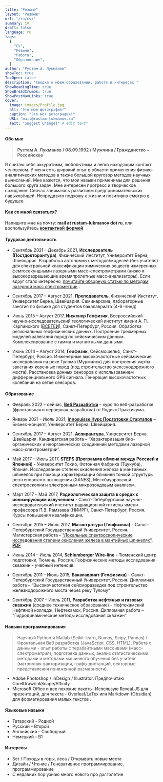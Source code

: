 ```yaml
---
title: "Резюме"
layout: "Резюме"
url: "/ru/cv/"
summary: CV
draft: false
language: ru
tags:
  [
    "CV",
    "Резюме",
    "Работа",
    "Образование",
  ]
author: "Рустам А. Лукманов"
showToc: true
TocOpen: false
description: "Сводка о моем образовании, работе и интересах "
ShowReadingTime: true
ShowBreadCrumbs: true
ShowPostNavLinks: true
cover:
  image: images/Profile.jpg
  alt: "Это моя фотография!"
  caption: "Это моя фотография!"
  URL: "mail@rustam-lukmanov.ru"
  Text: "Suggest Changes" # edit text"
---
```


<link
    rel="stylesheet"
    href="https://cdnjs.cloudflare.com/ajax/libs/animate.css/4.1.1/animate.min.css"
  />
<article class="animate__animated animate__fadeIn animate__slower	3s">

#### Обо мне

> **Рустам А. Лукманов / 08.09.1992 / Мужчина / Гражданство – Российское**

Я считаю себя аккуратным, любопытным и легко находящим контакт человеком. У меня есть широкий опыт в области применения физико-аналитических методов а также большой кругозор методов научных вычислений. Мне кажется, что мои навыки применимы для решения большого круга задач. Мне интересен прогресс и творческое созидание. Сейчас занимаюсь развитием предпринимательских навыков/идей. Непредвзято подхожу к жизни и позитивно смотрю в будущее.

#### Как со мной связаться?

Напишите мне на почту: **mail at rustam-lukmanov dot ru**, или воспользуйтесь [**контактной формой**](/contact/)

#### Трудовая деятельность

- Сентябрь 2021 – Декабрь 2021, **Исследователь (Постдокторантура)**, Физический Институт, Университет Берна, Швейцария. Разработка автономных методов/моделей (без учителя) для спектральной классификации химических веществ измеренных фемтосекундными лазерными масс-спектрометрами (низко и высокоразрешающие времяпролетные масс-анализаторы). Если вдруг стало интересно, [почитайте обзорную статью по методам лазерной масс спектрометрии](https://analyticalsciencejournals.onlinelibrary.wiley.com/doi/abs/10.1002/mas.21669) .

- Сентябрь 2017 – Август 2021, **Преподаватель**, Физический Институт, Университет Берна, Швейцария.
  Семинарские, лабораторные занятия по физике для студентов бакалавриата (4-6 ч/нед)

- Июнь 2015 – Август 2017, **Инженер Геофизик**, Всероссийский научно-исследовательский геологический институт имени А. П. Карпинского ([ВСЕГЕИ](https://vsegei.ru)), Санкт-Петербург, Россия.
  Обработка региональных геофизических данных. Построение трехмерных моделей залегания пород по сейсмическим данным. Комплексирование с гамма и магнитными данными.

- Июнь 2014 – Август 2014, **Геофизик**, Сейсмошельф, Санкт-Петербург, Россия.
  Инженерные высокочастотные сейсмические исследования на реке Тулома (Мурманск) для построения карты залегания коренных пород (под строительство железнодорожного моста). Расстановка донных сенсоров с использованием дифференциального GPS сигнала. Генерация высокочастотных колебаний на сетке сенсоров.

#### Образование

- Февраль 2022 – сейчас, [**Веб Разработка**](https://practicum.yandex.ru/web/) – курс по веб-разработке (фронтальная и серверная разработка) от Яндекс Практикума.
- Январь 2021 – Июль 2021, [**Innosuisse Курс Подготовки Стартапов**](https://www.innosuisse.ch/inno/en/home/support-for-start-ups/start-up-training.html) – Бизнес-концепт, Университет Берна, Швейцария.
- Сентябрь 2017 – Август 2021, [**Аспирантура**](https://www.phinst.unibe.ch/index_eng.html), Университет Берна, Швейцария.
  Кандидатская работа – “Характеризация био-органических и неорганических соединений методами лазерной масс-спектрометрии”.
- Май 2017 – Июль 2017, **STEPS (Программа обмена между Россией и Японией)** - Университет Токио, Фотонная Фабрика (Тцукуба), Япония.
  Исследование степени окисления железа в мантийных шпинелях при помощи характеризации ближней тонкой структуры рентгеновского поглощения (XANES), Мессбауэровской спектроскопии и электронным микрозондовым анализом.

- Март 2017 – Май 2017, **Радиологическая защита в средах с ионизирующим излучением** - Санкт-Петербургский научно-исследовательский институт радиационной гигиены имени профессора П.В. Рамзаева (НИИРГ), Санкт-Петербург, Россия. Курсы повышения квалификации.
- Сентябрь 2015 – Июль 2017, **Магистратура (Геофизика)** - Санкт-Петербургский Государственный Университет, Россия.
  Магистерская работа – [“Локальные спектроскопические исследования степени окисления железа в мантийных шпинелях”](https://dspace.spbu.ru/handle/11701/11527). [**PDF**](https://dspace.spbu.ru/bitstream/11701/11527/1/Dissertaciya_Lukmanov.pdf)
- Июнь 2014 – Июль 2014, **Schlumberger Wire-line** - Тюменский центр подготовки, Тюмень, Россия. Геофизические методы исследования скважин - учебный интенсив.
- Сентябрь 2011 – Июнь 2015, **Бакалавриат (Геофизика)** - Санкт-Петербургский Государственный Университет, Россия.
  Дипломная работа – “Высокочастотная сейсморазведка под строительство железнодорожного моста через реку Тулому“
- Сентябрь 2007 – Июль 2011, **Разработка нефтяных и газовых скважин** (среднее техническое образование) - Нефтекамский Нефтяной колледж, Нефтекамск, Россия.
  Дипломная работа – “Гидродинамические методы исследования скважин”

#### Навыки программирования

> Научный Python и Matlab (Scikit-learn, Numpy, Scipy, Pandas) / Фронтальная Веб разработка (JavaScript, CSS, HTML). Работа с данными - опыт работы с терабайтными массивами (масс-спектрометрия), подготовка данных, анализ статистическими методами и методами машинного обучения без учителя (матричная факторизация, графы дистанций, векторные представления пониженной размерности).

- Adobe Photoshop / InDesign / Illustrator. Предпочитаю CorelDraw/InkScape/Affinity
- Microsoft Office и все похожие пакеты. Использую Reveal.JS для презентаций, для текста - Overleaf/LaTex или Markdown (Obsidian) для форматирования малых текстов .

#### Языковые навыки

- Татарский - Родной
- Русский - Второй
- Английский – Свободный
- Немецкий - B1

#### Интересы

- Бег / Походы в горы, леса / Открывать новые места
- Дизайн / Чтение / Генеративное программирование, программирование
- С недавних пор узнаю много нового про долголетие

</article>
